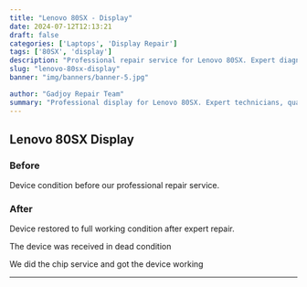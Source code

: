 ```yaml
---
title: "Lenovo 80SX - Display"
date: 2024-07-12T12:13:21
draft: false
categories: ['Laptops', 'Display Repair']
tags: ['80SX', 'display']
description: "Professional repair service for Lenovo 80SX. Expert diagnosis and quality repairs in Bangalore."
slug: "lenovo-80sx-display"
banner: "img/banners/banner-5.jpg"

author: "Gadjoy Repair Team"
summary: "Professional display for Lenovo 80SX. Expert technicians, quality parts, warranty included."
---
```


## Lenovo 80SX Display

### Before

Device condition before our professional repair service.

### After

Device restored to full working condition after expert repair.

The device was received in dead condition

We did the chip service and got the device working

---